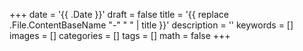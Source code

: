 +++
date = '{{ .Date }}'
draft = false
title = '{{ replace .File.ContentBaseName "-" " " | title }}'
description = ''
keywords = []
images = []
categories = []
tags = []
math = false
+++
